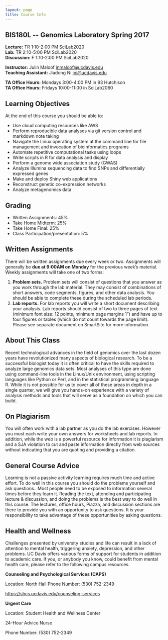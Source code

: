 ```yaml
---
layout: page
title: Course Info
---
```


## BIS180L -- Genomics Laboratory Spring 2017

__Lecture:__  TR 1:10-2:00 PM  SciLab2020  
__Lab:__    TR 2:10-5:00 PM  SciLab2020  
__Discussion:__  F 1:10-2:00 PM  SciLab2020  


__Instructor:__  Julin Maloof <jnmaloof@ucdavis.edu>   
__Teaching Assistant:__ Jiadong Ni <jni@ucdavis.edu>  

__TA Office Hours:__ Mondays 3:00-4:00 PM in 93 Hutchison  
__TA Office Hours:__ Fridays 10:00-11:00 in SciLab2060


## Learning Objectives

At the end of this course you should be able to:

* Use cloud computing resources like AWS
* Perform reproducible data analyses via git version control and markdown note taking
* Navigate the Linux operating system at the command line for file management and invocation of bioinformatics programs
* Automate repetitive computational tasks using loops
* Write scripts in R for data analysis and display
* Perform a genome wide association study (GWAS)
* Analyze Illumina sequencing data to find  SNPs and differentially expressed genes
* Make and deploy Shiny web applications
* Reconstruct genetic co-expression networks
* Analyze metagenomics data

## Grading

* Written Assignments: 45%
* Take Home Midterm: 25%
* Take Home Final: 25%
* Class Participation/presentation: 5%

## Written Assignments
There will be written assignments due every week or two. Assignments will generally be __due at 9:00AM on Monday__ for the previous week’s material. Weekly assignments will take one of two forms:

1. __Problem sets.__ Problem sets will consist of questions that you answer as you work through the lab material. They may consist of combinations of short answers, code segments, figures, and other data analysis. You should be able to complete these during the scheduled lab periods.
2. __Lab reports.__ For lab reports you will write a short document describing your analysis. Lab reports should consist of two to three pages of text (minimum font size: 12 points, minimum page margins 1”) and have up to four figures or tables (which do not count towards the page limit). Please see separate document on SmartSite for more information.

## About This Class
Recent technological advances in the field of genomics over the last dozen years have revolutionized many aspects of biological research. To be a successful biologist today it is often critical to have the skills required to analyze large genomics data sets. Most analyses of this type are done using command-line tools in the Linux/Unix environment, using scripting languages like Python or Perl, and in the statistical programming language R. While it is not possible for us to cover all of these areas in depth in a single quarter, we will give you hands-on experience with a variety of analysis methods and tools that will serve as a foundation on which you can build.

## On Plagiarism
You will often work with a lab partner as you do the lab exercises. However you must each write your own answers for worksheets and lab reports. In addition, while the web is a powerful resource for information it is plagiarism and a SJA violation to cut and paste information directly from web sources without indicating that you are quoting and providing a citation.

## General Course Advice
Learning is not a passive activity learning requires much time and active effort. To do well in this course you should do the problems yourself and ask questions.. Most people need to be exposed to information several times before they learn it. Reading the text, attending and participating lecture & discussion, and doing the problems is the best way to do well in this course. The lectures, office hours, Piazza, and discussion sections are there to provide you with an opportunity to ask questions. It is your responsibility to take advantage of these opportunities by asking questions.

## Health and Wellness
Challenges presented by university studies and life can result in a lack of attention to mental health, triggering anxiety, depression, and other problems. UC Davis offers various forms of support for students in addition to academic care. If you, or anybody you know, could benefit from mental health care, please refer to the following campus resources.

__Counseling and Psychological Services (CAPS)__

Location: North Hall
Phone Number: (530) 752-2349

https://shcs.ucdavis.edu/counseling-services

__Urgent Care__

Location: Student Health and Wellness Center

24-Hour Advice Nurse

Phone Number: (530) 752-2349 
